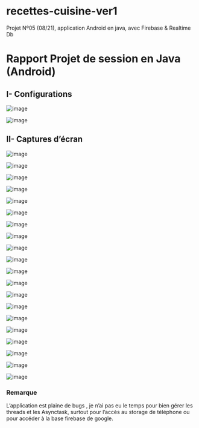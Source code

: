 # recettes-cuisine-ver1
Projet Nº05 (08/21), application Android en java, avec Firebase & Realtime Db
<h1>Rapport Projet de session en Java (Android)</h1>
<h2>I- Configurations</h1>

![image](https://user-images.githubusercontent.com/72523491/135339257-a4356c6f-b766-4643-9075-5ce083823fc2.png)

![image](https://user-images.githubusercontent.com/72523491/135339463-b5a6f324-ffff-47ad-9bfa-f5371002708f.png)


<h2>II- Captures d’écran</h2>

![image](https://user-images.githubusercontent.com/72523491/135339550-a4245528-af31-4174-bfd8-cc760e4812e1.png)

![image](https://user-images.githubusercontent.com/72523491/135339574-7fa5bf36-d890-4f92-968a-b4e1faf67c09.png)

![image](https://user-images.githubusercontent.com/72523491/135339583-15db8e63-125a-4110-8fdc-1a308adc3000.png)

![image](https://user-images.githubusercontent.com/72523491/135339623-df7bbdef-a669-4f83-b12a-41805c290b83.png)

![image](https://user-images.githubusercontent.com/72523491/135339636-5e9c4e34-e355-4cdf-b30f-6711e6295cc3.png)

![image](https://user-images.githubusercontent.com/72523491/135339649-b6602391-8785-45cc-9822-7a360e9ff8ca.png)

![image](https://user-images.githubusercontent.com/72523491/135339665-5289194a-b8c2-4c06-9027-9871cb775606.png)

![image](https://user-images.githubusercontent.com/72523491/135339679-0e8319de-f2a3-4a10-96e7-bc17add8fbc9.png)

![image](https://user-images.githubusercontent.com/72523491/135339697-16dacb48-5efd-46ca-b4ab-21f6703d7587.png)

![image](https://user-images.githubusercontent.com/72523491/135339709-bd1a0c74-cb21-4f1b-9f8e-5a43b8cac6da.png)

![image](https://user-images.githubusercontent.com/72523491/135339723-66afdd26-a71c-4050-bdca-6ffe8fae0b92.png)

![image](https://user-images.githubusercontent.com/72523491/135339733-17e5f1c8-f6b8-4b05-be65-d7bf4254121a.png)

![image](https://user-images.githubusercontent.com/72523491/135339759-ce63b495-60b5-4819-b74c-b944f1256b1c.png)

![image](https://user-images.githubusercontent.com/72523491/135339771-8934f03d-8ded-4526-a501-e1d87e95c0ff.png)

![image](https://user-images.githubusercontent.com/72523491/135339790-b8d32046-dc67-458d-87c8-0a788e0acacd.png)

![image](https://user-images.githubusercontent.com/72523491/135339804-fc9c8354-1fec-49fb-a089-a95e52ff22d7.png)

![image](https://user-images.githubusercontent.com/72523491/135339819-4d60283b-643d-41dc-bb98-75c9cae363dd.png)

![image](https://user-images.githubusercontent.com/72523491/135339831-5afc9564-6d32-47fe-8718-705d416fa2ee.png)

![image](https://user-images.githubusercontent.com/72523491/135339845-9c8cfd71-0ea7-42ea-8d34-54ece1d65853.png)

![image](https://user-images.githubusercontent.com/72523491/135339859-beb04806-eb49-4150-8cf7-0d11a26e900b.png)

<h3>Remarque</h3>
L’application est plaine de bugs , je n’ai pas eu le temps pour  bien gérer les threads et les Asynctask, surtout pour l’accès au storage de téléphone ou pour accéder à la base firebase de google.
